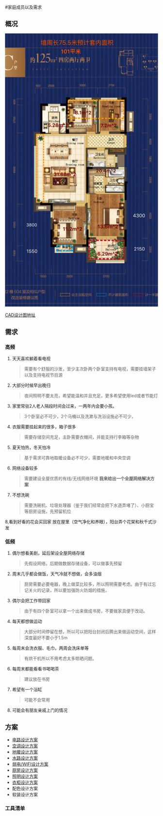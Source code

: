 #家庭成员以及需求

## 概况

![房型设计图](./资源文件/IMG_2315.JPG)



[CAD设计图地址](/)

## 需求

### 高频

1. 天天喜欢躺着看电视

   > 需要有个舒服的沙发，至少主次卧两个卧室支持有电视，需要挂墙架子以及支持电视节目源

2. 大部分时候早出晚归

   > 夜间照明不要太亮，希望能温和并且充足，更多希望使用led或者节能灯

3. 家里常驻2人老人隔段时间会过来，一两年内会要小孩。

   > 3个卧室必不可少，2个马桶以及洗漱与洗浴设施必不可少，

4. 衣服需要挂起来的很多，箱子很多

   > 需要存储空间充足，主卧需要衣帽间，并能支持行李箱等杂物

5. 夏天怕热，冬天怕冷

   > 基于需求可靠地取暖设备必不可少，需要地暖和中央空调

6. 网络设备较多

   > 需要建设全屋优质的有线/无线网络环境 **我来给出一个全屋网络解决方案** 

7. 不想洗碗

   > 需要洗碗机、垃圾处理器（鉴于我们经常会把下水道弄堵了）、小厨宝等厨房设施，先预留机位

8,看到好看的花会买回家 放在屋里（空气净化和养眼），阳台弄个花架和秋千式沙发



### 低频

1. 偶尔想看美剧，延后架设全屋网络存储

   > 先假设网络，后期做数据存储设备，可以做事先预留

2. 周末几乎都会做饭，天气冷就不想做，会多油烟

   > 厨房需要必要电器，晚上做菜比较多，所以照明需要考虑。由于有过忘记关火的记录，所以要加强防火防烟的措施，

3. 偶尔会把工作带回家

   > 由于有四个卧室可以拿一个出来做成书房，不要做家具便于改动。

4. 每天都想做运动

   > 大部分时间停留在想，所以可以把阳台封闭后腾出来做运动空间，这样深度最好不要小于1.5m

5. 每周末会洗衣服、毛巾，两周会洗床单等

   > 有烘干机所以不用考虑太多晾晒问题。

6. 每周末都能看看书喝喝茶

   > 建议放在书房

7. 希望有一个浴缸

   > 可能不会常用

8. 可能会有朋友亲戚上门的情况

## 方案



* [电路设计方案](./解决方案/电路设计方案.md)
* [空调设计方案](./解决方案/空调设计方案.md)
* [地暖设计方案](./解决方案/地暖设计方案.md)
* [水路设计方案](./解决方案/水路设计方案.md)
* [弱电/WIFI设计方案](./解决方案/弱电WIFI设计方案.md)
* [厨房设计方案](./解决方案/厨卫设计方案.md)
* [照明设计方案](./解决方案/照明设计方案.md)
* [衣柜设计方案](./解决方案/衣柜设计方案.md)
* 配色设计方案
* 软装设计方案



### 工具清单


